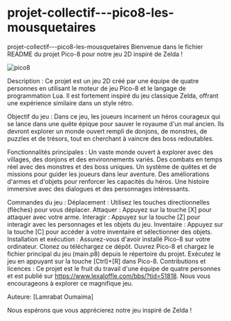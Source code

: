 # projet-collectif---pico8-les-mousquetaires
projet-collectif---pico8-les-mousquetaires 
Bienvenue dans le fichier README du projet Pico-8 pour notre jeu 2D inspiré de Zelda !

![pico8](https://github.com/Oumaimalam1/projet-collectif---pico8-les-mousquetaires/assets/124173725/a141d603-a980-429f-8ccc-cddb3b2d7d37)

Description :
Ce projet est un jeu 2D créé par une équipe de quatre personnes en utilisant le moteur de jeu Pico-8 et le langage de programmation Lua. Il est fortement inspiré du jeu classique Zelda, offrant une expérience similaire dans un style rétro.

Objectif du jeu :
Dans ce jeu, les joueurs incarnent un héros courageux qui se lance dans une quête épique pour sauver le royaume d'un mal ancien. Ils devront explorer un monde ouvert rempli de donjons, de monstres, de puzzles et de trésors, tout en cherchant à vaincre des boss redoutables.

Fonctionnalités principales :
Un vaste monde ouvert à explorer avec des villages, des donjons et des environnements variés.
Des combats en temps réel avec des monstres et des boss uniques.
Un système de quêtes et de missions pour guider les joueurs dans leur aventure.
Des améliorations d'armes et d'objets pour renforcer les capacités du héros.
Une histoire immersive avec des dialogues et des personnages intéressants.

Commandes du jeu :
Déplacement : Utilisez les touches directionnelles (flèches) pour vous déplacer.
Attaquer : Appuyez sur la touche [X] pour attaquer avec votre arme.
Interagir : Appuyez sur la touche [Z] pour interagir avec les personnages et les objets du jeu.
Inventaire : Appuyez sur la touche [C] pour accéder à votre inventaire et sélectionner des objets.
Installation et exécution :
Assurez-vous d'avoir installé Pico-8 sur votre ordinateur.
Clonez ou téléchargez ce dépôt.
Ouvrez Pico-8 et chargez le fichier principal du jeu (main.p8) depuis le répertoire du projet.
Exécutez le jeu en appuyant sur la touche [Ctrl]+[R] dans Pico-8.
Contributions et licences :
Ce projet est le fruit du travail d'une équipe de quatre personnes et est publié sur https://www.lexaloffle.com/bbs/?tid=51818. Nous vous encourageons à explorer ce magnifique jeu.

Auteure:
[Lamrabat Oumaima]

Nous espérons que vous apprécierez notre jeu inspiré de Zelda !
